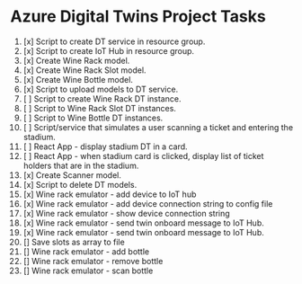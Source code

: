 # Azure Digital Twins Project Tasks

1. [x] Script to create DT service in resource group.
2. [x] Script to create IoT Hub in resource group.
3. [x] Create Wine Rack model.
4. [x] Create Wine Rack Slot model.
5. [x] Create Wine Bottle model.
6. [x] Script to upload models to DT service.
7. [ ] Script to create Wine Rack DT instance.
8. [ ] Script to Wine Rack Slot DT instances.
9. [ ] Script to Wine Bottle DT instances.
10. [ ] Script/service that simulates a user scanning a ticket and entering the stadium.
11. [ ] React App - display stadium DT in a card.
12. [ ] React App - when stadium card is clicked, display list of ticket holders that are in the stadium.
13. [x] Create Scanner model.
14. [x] Script to delete DT models.
15. [x] Wine rack emulator - add device to IoT hub
16. [x] Wine rack emulator - add device connection string to config file
17. [x] Wine rack emulator - show device connection string
18. [x] Wine rack emulator - send twin onboard message to IoT Hub.
19. [x] Wine rack emulator - send twin onboard message to IoT Hub.
20. [] Save slots as array to file
21. [] Wine rack emulator - add bottle
22. [] Wine rack emulator - remove bottle
23. [] Wine rack emulator - scan bottle

